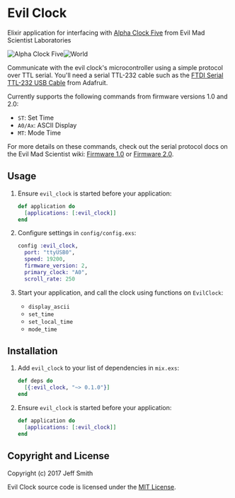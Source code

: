 # Evil Clock

Elixir application for interfacing with [Alpha Clock Five](http://www.evilmadscientist.com/2011/alpha-clock-five/) from Evil Mad Scientist Laboratories

![Alpha Clock Five](https://c1.staticflickr.com/8/7009/6505330263_b18b23b9a7_n.jpg "Alpha Clock Five")![World](https://c1.staticflickr.com/8/7147/6505327051_de08b7d603_n.jpg "Alpha Clock Five")

Communicate with the evil clock's microcontroller using a simple protocol over TTL serial.  You'll need a serial TTL-232 cable such as the [FTDI Serial TTL-232 USB Cable](https://www.adafruit.com/products/70) from Adafruit.

Currently supports the following commands from firmware versions 1.0 and 2.0:

 - `ST`: Set Time
 - `A0/Ax`: ASCII Display
 - `MT`: Mode Time
 
For more details on these commands, check out the serial protocol docs on the Evil Mad Scientist wiki: [Firmware 1.0](http://wiki.evilmadscientist.com/Alpha_Clock_Serial) or [Firmware 2.0](http://wiki.evilmadscientist.com/Alpha_Clock_Serial_v2).

## Usage

  1. Ensure `evil_clock` is started before your application:

        ```elixir
        def application do
          [applications: [:evil_clock]]
        end
        ```

  2. Configure settings in `config/config.exs`:

        ```elixir
        config :evil_clock,
          port: "ttyUSB0",
          speed: 19200,
          firmware_version: 2,
          primary_clock: "A0",
          scroll_rate: 250
        ```

  3. Start your application, and call the clock using functions on `EvilClock`:
	  - `display_ascii`
	  - `set_time`
	  - `set_local_time`
	  - `mode_time`

## Installation

  1. Add `evil_clock` to your list of dependencies in `mix.exs`:

        ```elixir
        def deps do
          [{:evil_clock, "~> 0.1.0"}]
        end
        ```

  2. Ensure `evil_clock` is started before your application:

        ```elixir
        def application do
          [applications: [:evil_clock]]
        end
        ```

## Copyright and License
Copyright (c) 2017 Jeff Smith

Evil Clock source code is licensed under the [MIT License](https://github.com/electricshaman/evil_clock/blob/master/LICENSE).
